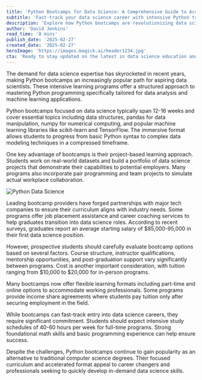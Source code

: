 ```yaml
---
title: 'Python Bootcamps for Data Science: A Comprehensive Guide to Accelerated Learning'
subtitle: 'Fast-track your data science career with intensive Python training'
description: 'Explore how Python bootcamps are revolutionizing data science education through intensive, project-based learning programs that help students rapidly acquire in-demand skills. Learn about curriculum structure, costs, and career outcomes for bootcamp graduates.'
author: 'David Jenkins'
read_time: '8 mins'
publish_date: '2025-02-27'
created_date: '2025-02-27'
heroImage: 'https://images.magick.ai/header1234.jpg'
cta: 'Ready to stay updated on the latest in data science education and career opportunities? Follow us on LinkedIn for expert insights, industry trends, and exclusive resources to support your professional journey.'
---
```


The demand for data science expertise has skyrocketed in recent years, making Python bootcamps an increasingly popular path for aspiring data scientists. These intensive learning programs offer a structured approach to mastering Python programming specifically tailored for data analysis and machine learning applications.

Python bootcamps focused on data science typically span 12-16 weeks and cover essential topics including data structures, pandas for data manipulation, numpy for numerical computing, and popular machine learning libraries like scikit-learn and TensorFlow. The immersive format allows students to progress from basic Python syntax to complex data modeling techniques in a compressed timeframe.

One key advantage of bootcamps is their project-based learning approach. Students work on real-world datasets and build a portfolio of data science projects that demonstrate their capabilities to potential employers. Many programs also incorporate pair programming and team projects to simulate actual workplace collaboration.

![Python Data Science](https://images.magick.ai/python-ds.jpg)

Leading bootcamp providers have forged partnerships with major tech companies to ensure their curriculum aligns with industry needs. Some programs offer job placement assistance and career coaching services to help graduates transition into data science roles. According to recent surveys, graduates report an average starting salary of $85,000-95,000 in their first data science position.

However, prospective students should carefully evaluate bootcamp options based on several factors. Course structure, instructor qualifications, mentorship opportunities, and post-graduation support vary significantly between programs. Cost is another important consideration, with tuition ranging from $10,000 to $20,000 for in-person programs.

Many bootcamps now offer flexible learning formats including part-time and online options to accommodate working professionals. Some programs provide income share agreements where students pay tuition only after securing employment in the field.

While bootcamps can fast-track entry into data science careers, they require significant commitment. Students should expect intensive study schedules of 40-60 hours per week for full-time programs. Strong foundational math skills and basic programming experience can help ensure success.

Despite the challenges, Python bootcamps continue to gain popularity as an alternative to traditional computer science degrees. Their focused curriculum and accelerated format appeal to career changers and professionals seeking to quickly develop in-demand data science skills.